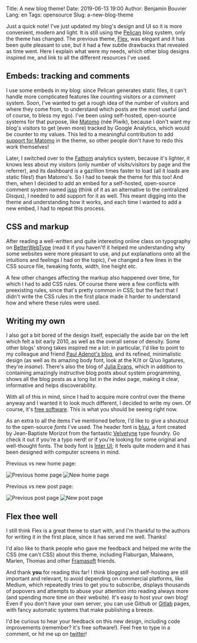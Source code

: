 Title: A new blog theme!
Date: 2019-06-13 19:00
Author: Benjamin Bouvier
Lang: en
Tags: opensource
Slug: a-new-blog-theme

Just a quick note! I've just updated my blog's design and UI so it is more
convenient, modern and light. It is still using the
[Pelican](https://blog.getpelican.com/) blog system, only the theme has
changed. The previous theme, [Flex](https://github.com/alexandrevicenzi/flex),
was elegant and it has been quite pleasant to use, but it had a few subtle
drawbacks that revealed as time went. Here I explain what were my needs, which
other blog designs inspired me, and link to all the different resources I've
used.

## Embeds: tracking and comments

I use some embeds in my blog: since Pelican generates static files, it can't
handle more complicated features like counting visitors or a comment system.
Soon, I've wanted to get a rough idea of the number of visitors and where they
come from, to understand which posts are the most useful (and of course, to
bless my ego). I've been using self-hosted, open-source systems for that
purpose, like [Matomo](https://matomo.org/) (née Piwik), because I don't want
my blog's visitors to get (even more) tracked by Google Analytics, which would
be counter to my values. This led to a meaningful contribution to add [support
for Matomo](https://github.com/alexandrevicenzi/Flex/pull/15) in the theme, so
other people don't have to redo this work themselves!

Later, I switched over to the [Fathom](https://usefathom.com/) analytics
system, because it's lighter, it knows less about my visitors (only number of
visits/visitors by page and the referrer), and its dashboard is a gazillion
times faster to load (all it loads are static files!) than Matomo's. So I had
to tweak the theme for this too! And then, when I decided to add an embed for a
self-hosted, open-source comment system named [isso](https://posativ.org/isso)
(think of it as an alternative to the centralized Disqus), I needed to add
support for it as well. This meant digging into the theme and understanding how
it works, and each time I wanted to add a new embed, I had to repeat this
process.

## CSS and markup

After reading a well-written and quite interesting online class on typography
on [BetterWebType](https://betterwebtype.com/) (read it if you haven't! it
helped me understanding why some websites were more pleasant to use, and put
explanations onto all the intuitions and feelings I had on the topic), I've
changed a few lines in the CSS source file, tweaking fonts, width, line height
etc.

A few other changes affecting the markup also happened over time, for which I
had to add CSS rules. Of course there were a few conflicts with preexisting
rules, since that's pretty common in CSS; but the fact that I didn't write the
CSS rules in the first place made it harder to understand how and where these
rules were used.

## Writing my own

I also got a bit bored of the design itself, especially the aside bar on the
left which felt a bit early 2010, as well as the overall sense of density. Some
other blogs' strong takes inspired me a lot: in particular, I'd like to point
to my colleague and friend [Paul Adenot's blog](https://blog.paul.cx/), and its
refined, minimalistic design (as well as its amazing body font, look at the
K/it or Q/uo ligatures, they're *insane*). There's also the blog of [Julia
Evans](https://jvns.ca/), which in addition to containing amazingly instructive
blog posts about system programming, shows all the blog posts as a long list in
the index page, making it clear, informative and helps discoverability.

With all of this in mind, since I had to acquire more control over the theme
anyway and I wanted it to look much different, I decided to write my own. Of
course, it's [free
software](https://github.com/bnjbvr/blog.benj.me/tree/sources/themes/modern).
This is what you should be seeing right now.

As an extra to all the items I've mentioned before, I'd like to give a shoutout
to the open-source *fonts* I've used. The header font is
[bluu](http://velvetyne.fr/fonts/bluu/), a font created by Jean-Baptiste
Morizot from the fantastic [Velvetyne](http://velvetyne.fr) type foundry. Go
check it out if you're a typo nerd! or if you're looking for some original and
well-thought fonts. The body font is [Inter UI](https://rsms.me/inter/); it
feels quite modern and it has been designed with computer screens in mind.

Previous vs new home page:

![Previous home page]({static}/images/2019-06-13_new_blog/previous-index.png)
![New home page]({static}/images/2019-06-13_new_blog/new-index.png)

Previous vs new post page:

![Previous post page]({static}/images/2019-06-13_new_blog/previous-post.png)
![New post page]({static}/images/2019-06-13_new_blog/new-post.png)

## Flex thee well

I still think Flex is a great theme to start with, and I'm thankful to the
authors for writing it in the first place, since it has served me well. Thanks!

I'd also like to thank people who gave me feedback and helped me write the CSS
(me can't CSS) about this theme, including Flaburgan, Maiwann, Marien, Thomas
and other [Framasoft](https://framasoft.org/en) friends.

And thank **you** for reading this far! I think blogging and self-hosting are
still important and relevant, to avoid depending on commercial platforms, like
Medium, which repeatedly tries to get you to subscribe, displays thousands of
popovers and attempts to abuse your attention into reading always more (and
spending more time on their website).  It's easy to host your own blog! Even if
you don't have your own server, you can use Github or
[Gitlab](https://docs.gitlab.com/ee/user/project/pages/) pages, with fancy
automatic systems that make publishing a breeze.

I'd be curious to hear your feedback on this new design, including code
improvements (remember? it's free software!). Feel free to type in a comment,
or hit me up on [twitter](https://twitter.com/bnjbvr)!
